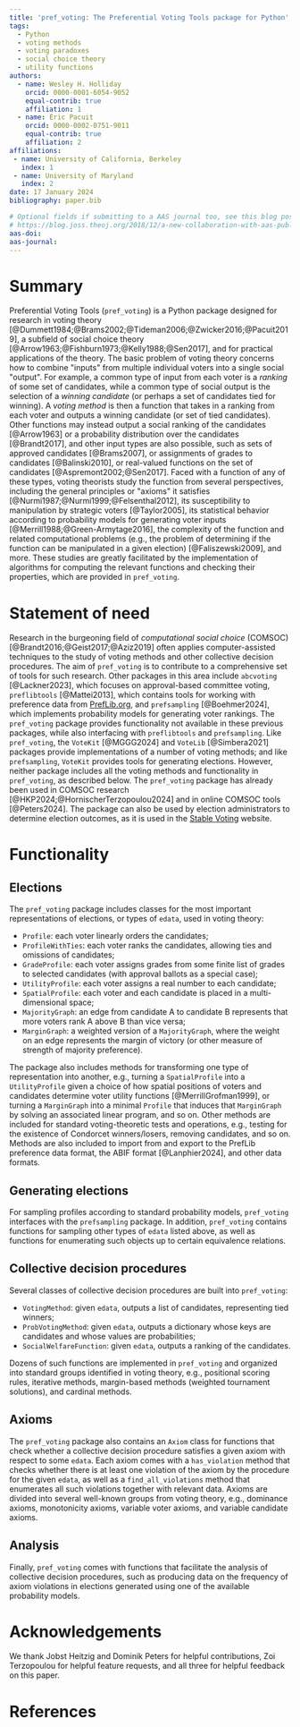 ```yaml
---
title: 'pref_voting: The Preferential Voting Tools package for Python'
tags:
  - Python
  - voting methods
  - voting paradoxes
  - social choice theory
  - utility functions
authors:
  - name: Wesley H. Holliday
    orcid: 0000-0001-6054-9052
    equal-contrib: true
    affiliation: 1 
  - name: Eric Pacuit
    orcid: 0000-0002-0751-9011
    equal-contrib: true 
    affiliation: 2
affiliations:
 - name: University of California, Berkeley
   index: 1
 - name: University of Maryland
   index: 2
date: 17 January 2024
bibliography: paper.bib

# Optional fields if submitting to a AAS journal too, see this blog post:
# https://blog.joss.theoj.org/2018/12/a-new-collaboration-with-aas-publishing
aas-doi: 
aas-journal: 
---
```


# Summary

Preferential Voting Tools (`pref_voting`) is a Python package designed for research in voting theory [@Dummett1984;@Brams2002;@Tideman2006;@Zwicker2016;@Pacuit2019], a subfield of social choice theory [@Arrow1963;@Fishburn1973;@Kelly1988;@Sen2017], and for practical applications of the theory. The basic problem of voting theory concerns how to combine "inputs" from multiple individual voters into a single social "output". For example, a common type of input from each voter is a *ranking* of some set of candidates, while a common type of social output is the selection of a *winning candidate* (or perhaps a set of candidates tied for winning). A *voting method* is then a function that takes in a ranking from each voter and outputs a winning candidate (or set of tied candidates). Other functions may instead output a social ranking of the candidates [@Arrow1963] or a probability distribution over the candidates [@Brandt2017], and other input types are also possible, such as sets of approved candidates [@Brams2007], or assignments of grades to candidates [@Balinski2010], or real-valued functions on the set of candidates [@Aspremont2002;@Sen2017]. Faced with a function of any of these types, voting theorists study the function from several perspectives, including the general principles or "axioms" it satisfies [@Nurmi1987;@Nurmi1999;@Felsenthal2012],  its susceptibility to manipulation by strategic voters [@Taylor2005], its statistical behavior according to probability models for generating voter inputs [@Merrill1988;@Green-Armytage2016], the complexity of the function and related computational problems (e.g., the problem of determining if the function can be manipulated in a given election) [@Faliszewski2009], and more. These studies are greatly facilitated by the implementation of algorithms for computing the relevant functions and checking their properties, which are provided in `pref_voting`.

# Statement of need

Research in the burgeoning field of *computational social choice* (COMSOC) [@Brandt2016;@Geist2017;@Aziz2019] often applies computer-assisted techniques to the study of voting methods and other collective decision procedures. The aim of `pref_voting` is to contribute to a comprehensive set of tools for such research. Other packages in this area include `abcvoting` [@Lackner2023], which focuses on approval-based committee voting,  `preflibtools` [@Mattei2013], which contains tools for working with preference data from [PrefLib.org](https://PrefLib.org), and `prefsampling` [@Boehmer2024], which implements probability models for generating voter rankings. The `pref_voting` package provides functionality not available in these previous packages, while also interfacing with `preflibtools` and `prefsampling`. Like `pref_voting`, the `VoteKit` [@MGGG2024] and `VoteLib` [@Simbera2021] packages provide implementations of a number of voting methods; and like `prefsampling`, `VoteKit` provides tools for generating elections. However, neither package includes all the voting methods and functionality in `pref_voting`, as described below. The `pref_voting` package has already been used in COMSOC research [@HKP2024;@HornischerTerzopoulou2024] and in online COMSOC tools [@Peters2024]. The package can also be used by election administrators to determine election outcomes, as it is used in the [Stable Voting](https://stablevoting.org) website.

# Functionality

## Elections

The `pref_voting` package includes classes for the most important representations of elections, or types of `edata`, used in voting theory: 

 - `Profile`: each voter linearly orders the candidates; 
 - `ProfileWithTies`: each voter ranks the candidates, allowing ties and omissions of candidates;
 - `GradeProfile`: each voter assigns grades from some finite list of grades to selected candidates (with approval ballots as a special case); 
 - `UtilityProfile`: each voter assigns a real number to each candidate; 
 - `SpatialProfile`: each voter and each candidate is placed in a multi-dimensional space;
 - `MajorityGraph`: an edge from candidate A to candidate B represents that more voters rank A above B than vice versa;
 - `MarginGraph`: a weighted version of a `MajorityGraph`, where the weight on an edge represents the margin of victory (or other measure of strength of majority preference). 

The package also includes methods for transforming one type of representation into another, e.g., turning a `SpatialProfile` into a `UtilityProfile` given a choice of how spatial positions of voters and candidates determine voter utility functions [@MerrillGrofman1999], or turning a `MarginGraph` into a minimal `Profile` that induces that `MarginGraph` by solving an associated linear program, and so on. Other methods are included for standard voting-theoretic tests and operations, e.g., testing for the existence of Condorcet winners/losers, removing candidates, and so on. Methods are also included to import from and export to the PrefLib preference data format, the ABIF format [@Lanphier2024], and other data formats.

## Generating elections

For sampling profiles according to standard probability models, `pref_voting` interfaces with the `prefsampling` package. In addition, `pref_voting` contains functions for sampling other types of `edata` listed above, as well as functions for enumerating such objects up to certain equivalence relations.

## Collective decision procedures

Several classes of collective decision procedures are built into `pref_voting`:

- `VotingMethod`: given `edata`, outputs a list of candidates, representing tied winners;
- `ProbVotingMethod`: given `edata`, outputs a dictionary whose keys are candidates and whose values are probabilities;
- `SocialWelfareFunction`: given `edata`, outputs a ranking of the candidates.

Dozens of such functions are implemented in `pref_voting` and organized into standard groups identified in voting theory, e.g., positional scoring rules, iterative methods, margin-based methods (weighted tournament solutions), and cardinal methods.

## Axioms

The `pref_voting` package also contains an `Axiom` class for functions that check whether a collective decision procedure satisfies a given axiom with respect to some `edata`. Each axiom comes with a `has_violation` method that checks whether there is at least one violation of the axiom by the procedure for the given `edata`, as well as a `find_all_violations` method that enumerates all such violations together with relevant data. Axioms are divided into several well-known groups from voting theory, e.g., dominance axioms, monotonicity axioms, variable voter axioms, and variable candidate axioms.

## Analysis

Finally, `pref_voting` comes with functions that facilitate the analysis of collective decision procedures, such as producing data on the frequency of axiom violations in elections generated using one of the available probability models.


# Acknowledgements

We thank Jobst Heitzig and Dominik Peters for helpful contributions, Zoi Terzopoulou for helpful feature requests, and all three for helpful feedback on this paper.

# References
